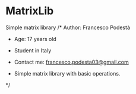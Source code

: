# MatrixLib
Simple matrix library
/* Author: Francesco Podestà
 *  Age: 17 years old
 *  Student in Italy
 *  Contact me: francesco.podesta03@gmail.com

 *  Simple matrix library with basic operations.

 */
